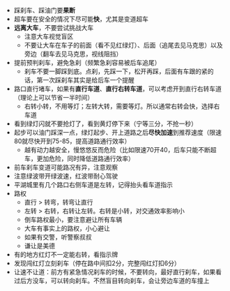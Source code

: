 - 踩刹车、踩油门要**果断**
- 超车要在安全的情况下尽可能**快**，尤其是变道超车
- **远离大车**，不要尝试挑战大车
  - 注意大车视觉盲区
  - 不要让大车在车子的前面（看不见红绿灯）、后面（追尾去见马克思）以及旁边（翻车去见马克思，视线阻挡）
- 提前预判刹车，避免急刹（频繁急刹容易被后车追尾）
  - 刹车不要一脚踩到底。点刹，先踩一下，松开再踩，后面有车跟的紧的话，第一次踩刹车其实是给后车一个提醒
- 路口直行堵车，如果有**直行车道**、**直行右转车道**，可以考虑开到直行右转车道（理论上可以节省一半时间）
  - 右转小转，不用等灯；左转大转，需要等灯。所以通常右转会快，选择右车道
- 看到绿灯闪就不要抢灯了，看到黄灯停下来（宁等三分，不抢一秒）
- 起步可以油门踩深一点，绿灯起步、开上道路之后**尽快加速**到推荐速度（限速80就尽快开到75-85，提高道路通行效率）
  - 越有动力越安全，慢悠悠反而危险（比如限速70开40，后车只能不断超车，更加危险，同时降低道路通行效率）
- 前车刹车变道可能路况有异，注意观察
- 注意绿波带开绿波速，红波带耐心驾驶
- 平湖城里有几个路口右侧车道是左转，记得抬头看车道指示
- 路权
  - 直行 > 转弯，转弯让直行
  - 左转 > 右转，右转让左转。右转是小转，对交通效率影响小
  - 倒车路权最小，要注意避让所有车辆
  - 大车有事实上的路权️，小心避让
  - 如果有交警，听警察叔叔
  - 谦让是美德
- 有的地方红灯不一定能右转，看指示牌
- 发现闯红灯立刻刹车（停在路中间扣2分，完整闯红灯扣6分）
- 让速不让道：前方有紧急情况刹车的时候，不要转向，最好直行刹车，如果看过后方没车，可以转向刹车。不然盲目转向刹车，会让旁边车道的车撞上